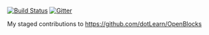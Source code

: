 [![Build Status](https://travis-ci.org/sammoorhouse/open-blocks-contrib.svg?branch=master)](https://travis-ci.org/sammoorhouse/open-blocks-contrib)
[![Gitter](https://badges.gitter.im/sammoorhouse/open-blocks-contrib.svg)](https://gitter.im/sammoorhouse/open-blocks-contrib?utm_source=badge&utm_medium=badge&utm_campaign=pr-badge)

My staged contributions to https://github.com/dotLearn/OpenBlocks
